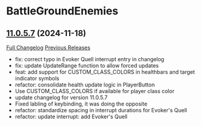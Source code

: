 # BattleGroundEnemies

## [11.0.5.7](https://github.com/BullseiWoWAddons/BattleGroundEnemies/tree/11.0.5.7) (2024-11-18)
[Full Changelog](https://github.com/BullseiWoWAddons/BattleGroundEnemies/compare/11.0.5.6...11.0.5.7) [Previous Releases](https://github.com/BullseiWoWAddons/BattleGroundEnemies/releases)

- fix: correct typo in Evoker Quell interrupt entry in changelog  
- fix: update UpdateRange function to allow forced updates  
- feat: add support for CUSTOM\_CLASS\_COLORS in healthbars and target indicator symbols  
- refactor: consolidate health update logic in PlayerButton  
- Use CUSTOM\_CLASS\_COLORS if available for player class color  
- update changelog for version 11.0.5.7  
- Fixed labling of keybinding, it was doing the opposite  
- refactor: standardize spacing in interrupt durations for Evoker's Quell  
- refactor: update interrupt: add Evoker's Quell  
